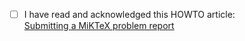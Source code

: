 - [ ] I have read and acknowledged this HOWTO article:  
  [Submitting a MiKTeX problem report](https://miktex.org/howto/bug-report)
